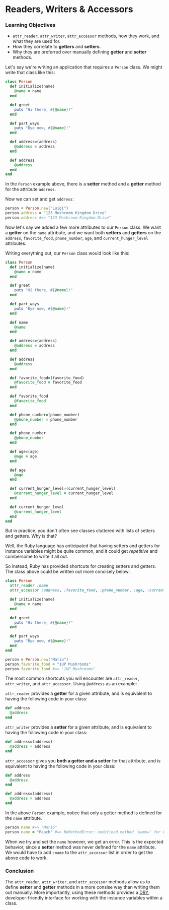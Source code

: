 # Readers, Writers & Accessors

### Learning Objectives
- `attr_reader`, `attr_writer`, `attr_accessor` methods, how they work, and what they are used for.
- How they correlate to __getters__ and __setters__.
- Why they are preferred over manually defining __getter__ and __setter__ methods.

Let's say we're writing an application that requires a `Person` class. We might write that class like this:

```ruby
class Person
  def initialize(name)
    @name = name
  end

  def greet
    puts "Hi there, #{@name}!"
  end

  def part_ways
    puts "Bye now, #{@name}!"
  end

  def address=(address)
    @address = address
  end

  def address
    @address
  end
end
```

In the `Person` example above, there is a __setter__ method and a __getter__ method for the attribute `address`.

Now we can set and get `address`:

```ruby
person = Person.new("Luigi")
person.address = "123 Mushroom Kingdom Drive"
person.address #=> "123 Mushroom Kingdom Drive"
```

Now let's say we added a few more attributes to our `Person` class. We want a __getter__ on the `name` attribute, and we want both __setters__ and __getters__ on the `address`, `favorite_food`, `phone_number`, `age`, and `current_hunger_level` attributes.

Writing everything out, our `Person` class would look like this:

```ruby
class Person
  def initialize(name)
    @name = name
  end

  def greet
    puts "Hi there, #{@name}!"
  end

  def part_ways
    puts "Bye now, #{@name}!"
  end

  def name
    @name
  end

  def address=(address)
    @address = address
  end

  def address
    @address
  end

  def favorite_food=(favorite_food)
    @favorite_food = favorite_food
  end

  def favorite_food
    @favorite_food
  end

  def phone_number=(phone_number)
    @phone_number = phone_number
  end

  def phone_number
    @phone_number
  end

  def age=(age)
    @age = age
  end

  def age
    @age
  end

  def current_hunger_level=(current_hunger_level)
    @current_hunger_level = current_hunger_level
  end

  def current_hunger_level
    @current_hunger_level
  end
end
```

But in practice, you don't often see classes cluttered with lists of setters and getters. Why is that?

Well, the Ruby language has anticipated that having setters and getters for instance variables might be quite common, and it could get *repetitive* and cumbersome to write it all out.

So instead, Ruby has provided shortcuts for creating setters and getters. The class above could be written out more concisely below:

```ruby
class Person
  attr_reader :name
  attr_accessor :address, :favorite_food, :phone_number, :age, :current_hunger_level

  def initialize(name)
    @name = name
  end

  def greet
    puts "Hi there, #{@name}!"
  end

  def part_ways
    puts "Bye now, #{@name}!"
  end
end

person = Person.new("Mario")
person.favorite_food = "1UP Mushrooms"
person.favorite_food #=> "1UP Mushrooms"
```

The most common shortcuts you will encounter are `attr_reader`, `attr_writer`, and `attr_accessor`. Using `@address` as an example:

`attr_reader` provides a __getter__ for a given attribute, and is equivalent to having the following code in your class:

```ruby
def address
  @address
end
```

`attr_writer` provides a __setter__ for a given attribute, and is equivalent to having the following code in your class:

```ruby
def address=(address)
  @address = address
end
```

`attr_accessor` gives you __both a getter and a setter__ for that attribute, and is equivalent to having the following code in your class:

```ruby
def address
  @address
end

def address=(address)
  @address = address
end
```

In the above `Person` example, notice that only a getter method is defined for the `name` attribute.

```ruby
person.name #=> "Mario"
person.name = "Peach" #=> NoMethodError: undefined method `name=' for #<Person:0x007fd6a444cb90>
```

When we try and set the `name` however, we get an error. This is the expected behavior, since a __setter__ method was never defined for the `name` attribute.
We would have to add `:name` to the `attr_accessor` list in order to get the above code to work.

### Conclusion

The `attr_reader`, `attr_writer`, and `attr_accessor` methods allow us to define
__setter__ and __getter__ methods in a more consise way than writing them out manually.
More importantly, using these methods provides a [DRY](https://en.wikipedia.org/wiki/Don%27t_repeat_yourself),
developer-friendly interface for working with the instance variables within a class.
